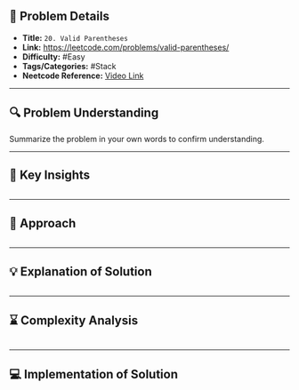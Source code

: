 ## 📝 Problem Details

- **Title:** `20. Valid Parentheses`
- **Link:** https://leetcode.com/problems/valid-parentheses/
- **Difficulty:** #Easy 
- **Tags/Categories:** #Stack
- **Neetcode Reference:** [Video Link](https://www.youtube.com/watch?v=WTzjTskDFMg)

---

## 🔍 Problem Understanding

Summarize the problem in your own words to confirm understanding.

---

## 🎯 Key Insights

```

```

---

## 🔑 Approach

```

```

---

## 💡 Explanation of Solution

```

```

---

## ⌛ Complexity Analysis

```

```

---
## 💻 Implementation of Solution

```cpp

```